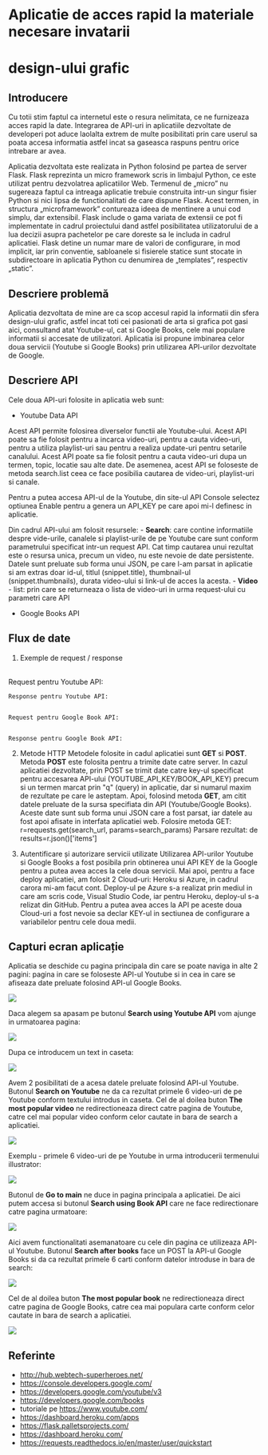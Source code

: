 # Aplicatie de acces rapid la materiale necesare invatarii 
# design-ului grafic


## Introducere

Cu totii stim faptul ca internetul este o resura nelimitata, ce ne furnizeaza acces rapid la date. Integrarea de API-uri in aplicatiile dezvoltate de developeri pot aduce laolalta extrem de multe posibilitati prin care userul sa poata accesa informatia astfel incat sa gaseasca raspuns pentru orice intrebare ar avea.

Aplicatia dezvoltata este realizata in Python folosind pe partea de server Flask. 
Flask reprezinta un micro framework scris in limbajul Python, ce este utilizat pentru dezvolatrea aplicatiilor Web. Termenul de „micro” nu sugereaza faptul ca intreaga aplicatie trebuie construita intr-un singur fisier Python si nici lipsa de functionalitati de care dispune Flask. Acest termen, in structura „microframework” contureaza ideea de mentinere a unui cod simplu, dar extensibil. Flask include o gama variata de extensii ce pot fi implementate in cadrul proiectului dand astfel posibilitatea utilizatorului de a lua decizii asupra pachetelor pe care doreste sa le includa in cadrul aplicatiei.
Flask detine un numar mare de valori de configurare, in mod implicit, iar prin conventie, sabloanele si fisierele statice sunt stocate in subdirectoare in aplicatia Python cu denumirea de „templates”, respectiv „static”.

## Descriere problemă 

Aplicatia dezvoltata de mine are ca scop accesul rapid la informatii din sfera design-ului grafic, astfel incat toti cei pasionati de arta si grafica pot gasi aici, consultand atat Youtube-ul, cat si Google Books, cele mai populare informatii si accesate de utilizatori. Aplicatia isi propune imbinarea celor doua servicii (Youtube si Google Books) prin utilizarea API-urilor dezvoltate de Google.

## Descriere API

Cele doua API-uri folosite in aplicatia web sunt:
 - Youtube Data API
 
Acest API permite folosirea diverselor functii ale Youtube-ului. Acest API poate sa fie folosit pentru a incarca video-uri, pentru a cauta video-uri, pentru a utiliza playlist-uri sau pentru a realiza update-uri pentru setarile canalului. Acest API poate sa fie folosit pentru a cauta video-uri dupa un termen, topic, locatie sau alte date. De asemenea, acest API se foloseste de metoda search.list ceea ce face posibilia cautarea de video-uri, playlist-uri si canale.
 
Pentru a putea accesa API-ul de la Youtube, din site-ul API Console selectez optiunea Enable pentru a genera un API_KEY pe care apoi mi-l definesc in aplicatie.

Din cadrul API-ului am folosit resursele:
      - **Search**: care contine informatiile despre vide-urile, canalele si playlist-urile de pe Youtube care sunt conform parametrului specificat intr-un request API. Cat timp cautarea unui rezultat este o resursa unica, precum un video, nu este nevoie de date persistente. Datele sunt preluate sub forma unui JSON, pe care l-am parsat in aplicatie si am extras doar id-ul, titlul (snippet.title), thumbnail-ul (snippet.thumbnails), durata video-ului si link-ul de acces la acesta.
      - **Video** - list: prin care se returneaza o lista de video-uri in urma request-ului cu parametri care API
      
 - Google Books API

## Flux de date

1. Exemple de request / response
<br>
    Request pentru Youtube API:
  
       
    Response pentru Youtube API:
    
    
    Request pentru Google Book API:
  
       
    Response pentru Google Book API:
    
2. Metode HTTP
    Metodele folosite in cadul aplicatiei sunt **GET** si **POST**.
    Metoda **POST** este folosita pentru a trimite date catre server. In cazul aplicatiei dezvoltate, prin POST se trimit date catre key-ul specificat pentru accesarea API-ului (YOUTUBE_API_KEY/BOOK_API_KEY) precum si un termen marcat prin "q" (query) in aplicatie, dar si numarul maxim de rezultate pe care le asteptam. 
    Apoi, folosind metoda **GET**, am citit datele preluate de la sursa specifiata din API (Youtube/Google Books). Aceste date sunt sub forma unui JSON care a fost parsat, iar datele au fost apoi afisate in interfata aplicatiei web.
    Folosire metoda GET: r=requests.get(search_url, params=search_params)
    Parsare rezultat: de results=r.json()['items']

3. Autentificare și autorizare servicii utilizate
    Utilizarea API-urilor Youtube si Google Books a fost posibila prin obtinerea unui API KEY de la Google pentru a putea avea acces la cele doua servicii. 
    Mai apoi, pentru a face deploy aplicatiei, am folosit 2 Cloud-uri: Heroku si Azure, in cadrul carora mi-am facut cont. Deploy-ul pe Azure s-a realizat prin mediul in care am scris code, Visual Studio Code, iar pentru Heroku, deploy-ul s-a relizat din GitHub. Pentru a putea avea acces la API pe aceste doua Cloud-uri a fost nevoie sa declar KEY-ul in sectiunea de configurare a variabilelor pentru cele doua medii.

## Capturi ecran aplicație 

Aplicatia se deschide cu pagina principala din care se poate naviga in alte 2 pagini: pagina in care se foloseste API-ul Youtube si in cea in care se afiseaza date preluate folosind API-ul Google Books.

![](imagini/main.png)

Daca alegem sa apasam pe butonul **Search using Youtube API** vom ajunge in urmatoarea pagina:
<br>

![](imagini/yt1.png)

Dupa ce introducem un text in caseta:

![](imagini/yt2.png)

Avem 2 posibilitati de a acesa datele preluate folosind API-ul Youtube. Butonul **Search on Youtube** ne da ca rezultat primele 6 video-uri de pe Youtube conform textului introdus in caseta. Cel de al doilea buton **The most popular video** ne redirectioneaza direct catre pagina de Youtube, catre cel mai popular video conform celor cautate in bara de search a aplicatiei.

![](imagini/yt3.png)

Exemplu - primele 6 video-uri de pe Youtube in urma introducerii termenului illustrator:

![](imagini/yt4.png)

Butonul de **Go to main** ne duce in pagina principala a aplicatiei.
De aici putem accesa si butonul **Search using Book API** care ne face redirectionare catre pagina urmatoare:

![](imagini/bk1.png)

Aici avem functionalitati asemanatoare cu cele din pagina ce utilizeaza API-ul Youtube. Butonul **Search after books** face un POST la API-ul Google Books si da ca rezultat primele 6 carti conform datelor introduse in bara de search:

![](imagini/bk2.png)

Cel de al doilea buton **The most popular book** ne redirectioneaza direct catre pagina de Google Books, catre cea mai populara carte conform celor cautate in bara de search a aplicatiei.

![](imagini/bk3.png)

## Referinte
 - http://hub.webtech-superheroes.net/
 - https://console.developers.google.com/
 - https://developers.google.com/youtube/v3
 - https://developers.google.com/books
 - tutoriale pe https://www.youtube.com/
 - https://dashboard.heroku.com/apps
 - https://flask.palletsprojects.com/
 - https://dashboard.heroku.com/
 - https://requests.readthedocs.io/en/master/user/quickstart
